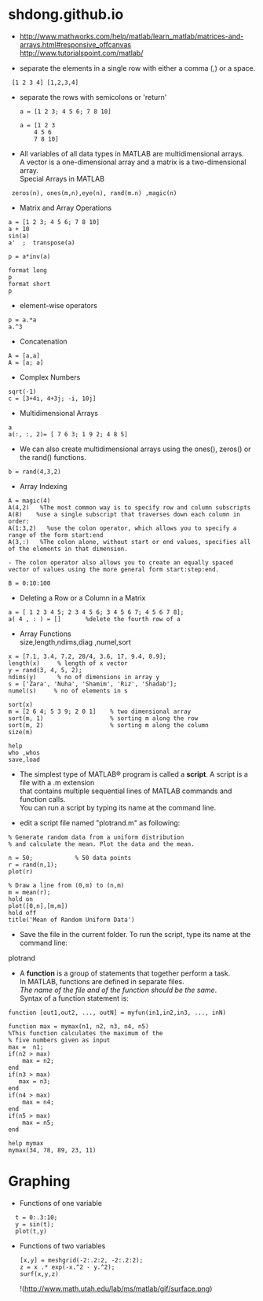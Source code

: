 # shdong.github.io

- http://www.mathworks.com/help/matlab/learn_matlab/matrices-and-arrays.html#responsive_offcanvas  
http://www.tutorialspoint.com/matlab/

- separate the elements in a single row with either a comma (,) or a space.

 ```
  [1 2 3 4] [1,2,3,4]
```

- separate the rows with semicolons or 'return'

  ```
  a = [1 2 3; 4 5 6; 7 8 10]

  a = [1 2 3
      4 5 6
      7 8 10]
  ```

-  All variables of all data types in MATLAB are multidimensional arrays.  
   A vector is a one-dimensional array and a matrix is a two-dimensional array.   
   Special Arrays in MATLAB
```
 zeros(n), ones(m,n),eye(n), rand(m.n) ,magic(n)
```

-  Matrix and Array Operations
```
a = [1 2 3; 4 5 6; 7 8 10]
a + 10
sin(a)
a'  ;  transpose(a)

p = a*inv(a)

format long
p
format short
p
```

-  element-wise operators
```
p = a.*a
a.^3
```

-  Concatenation
```
A = [a,a]
A = [a; a]
```

-  Complex Numbers
```
sqrt(-1)
c = [3+4i, 4+3j; -i, 10j]
```

-  Multidimensional Arrays

```
a
a(:, :, 2)= [ 7 6 3; 1 9 2; 4 8 5]
```

-  We can also create multidimensional arrays using the ones(), zeros() or the rand() functions.
```
b = rand(4,3,2)
```

-  Array Indexing
```
A = magic(4)
A(4,2)   %The most common way is to specify row and column subscripts
A(8)    %use a single subscript that traverses down each column in order:
A(1:3,2)   %use the colon operator, which allows you to specify a range of the form start:end
A(3,:)   %The colon alone, without start or end values, specifies all of the elements in that dimension. 

- The colon operator also allows you to create an equally spaced vector of values using the more general form start:step:end.

B = 0:10:100
```

- Deleting a Row or a Column in a Matrix
```
a = [ 1 2 3 4 5; 2 3 4 5 6; 3 4 5 6 7; 4 5 6 7 8];
a( 4 , : ) = []       %delete the fourth row of a 
```

-  Array Functions  
size,length,ndims,diag ,numel,sort  

```
x = [7.1, 3.4, 7.2, 28/4, 3.6, 17, 9.4, 8.9];
length(x)     % length of x vector
y = rand(3, 4, 5, 2);
ndims(y)      % no of dimensions in array y
s = ['Zara', 'Nuha', 'Shamim', 'Riz', 'Shadab'];
numel(s)     % no of elements in s
```

```
sort(x)
m = [2 6 4; 5 3 9; 2 0 1]    % two dimensional array
sort(m, 1)                   % sorting m along the row
sort(m, 2)                   % sorting m along the column
size(m)  
```

```
help
who ,whos
save,load
```


 -  The simplest type of MATLAB® program is called a **script**. A script is a file with a .m extension  
 that contains multiple sequential lines of MATLAB commands and function calls.   
 You can run a script by typing its name at the command line.


-  edit a script file named "plotrand.m" as following:

```
% Generate random data from a uniform distribution
% and calculate the mean. Plot the data and the mean.
 
n = 50;            % 50 data points
r = rand(n,1);
plot(r)
 
% Draw a line from (0,m) to (n,m)
m = mean(r);
hold on
plot([0,n],[m,m])
hold off
title('Mean of Random Uniform Data')
```

-  Save the file in the current folder. To run the script, type its name at the command line:

plotrand

- A **function** is a group of statements that together perform a task.   
In MATLAB, functions are defined in separate files.   
_The name of the file and of the function should be the same_.  
Syntax of a function statement is:  
```
function [out1,out2, ..., outN] = myfun(in1,in2,in3, ..., inN)
```

```
function max = mymax(n1, n2, n3, n4, n5)
%This function calculates the maximum of the
% five numbers given as input
max =  n1;
if(n2 > max)
    max = n2;
end
if(n3 > max)
   max = n3;
end
if(n4 > max)
    max = n4;
end
if(n5 > max)
    max = n5;
end
```  

```
help mymax
mymax(34, 78, 89, 23, 11)
```

 # Graphing  
  - Functions of one variable 
  ```
    t = 0:.3:10;
    y = sin(t);
    plot(t,y)
  ```  
  - Functions of two variables  
    ```
    [x,y] = meshgrid(-2:.2:2, -2:.2:2);
    z = x .* exp(-x.^2 - y.^2);
    surf(x,y,z)
    ```
    !(http://www.math.utah.edu/lab/ms/matlab/gif/surface.png)